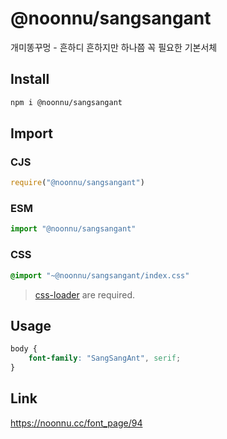 # @noonnu/sangsangant
개미똥꾸멍 - 흔하디 흔하지만 하나쯤 꼭 필요한 기본서체

## Install
```sh
npm i @noonnu/sangsangant
```
## Import
### CJS
```js
require("@noonnu/sangsangant")
```
### ESM
```js
import "@noonnu/sangsangant"
```
### CSS 
```css
@import "~@noonnu/sangsangant/index.css"
```
> [css-loader](https://github.com/webpack-contrib/css-loader) are required.

## Usage
```css
body {
    font-family: "SangSangAnt", serif;
}
```

## Link
https://noonnu.cc/font_page/94